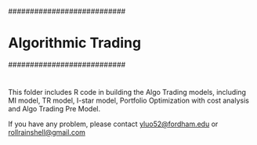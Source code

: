 ###########################
#   Algorithmic Trading   #
###########################
#
This folder includes R code in building the Algo Trading models, 
including MI model, TR model, I-star model, Portfolio Optimization with cost analysis and Algo Trading Pre Model.

If you have any problem, please contact yluo52@fordham.edu or rollrainshell@gmail.com
